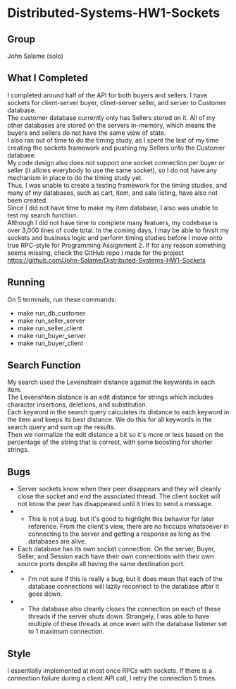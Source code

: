 # Distributed-Systems-HW1-Sockets

## Group
John Salame (solo)

## What I Completed
I completed around half of the API for both buyers and sellers. I have sockets for client-server buyer, clinet-server seller, and server to Customer database.  
The customer database currently only has Sellers stored on it. All of my other databases are stored on the servers in-memory, which means the buyers and sellers do not have the same view of state.  
I also ran out of time to do the timing study, as I spent the last of my time creating the sockets framework and pushing my Sellers onto the Customer database.  
My code design also does not support one socket connection per buyer or seller (it allows everybody to use the same socket), so I do not have any mechanism in place to do the timing study yet.  
Thus, I was unable to create a testing framework for the timing studies, and many of my databases, such as cart, item, and sale listing, have also not been created.  
Since I did not have time to make my item database, I also was unable to test my search function.  
Although I did not have time to complete many featuers, my codebase is over 3,000 lines of code total. In the coming days, I may be able to finish my sockets 
and business logic and perform timing studies before I move onto true RPC-style for Programming Assignment 2.
If for any reason something seems missing, check the GitHub repo I made for the project https://github.com/John-Salame/Distributed-Systems-HW1-Sockets

## Running
On 5 terminals, run these commands:
* make run_db_customer
* make run_seller_server
* make run_seller_client
* make run_buyer_server
* make run_buyer_client

## Search Function
My search used the Levenshtein distance against the keywords in each item.  
The Levenshtein distance is an edit distance for strings which includes character insertions, deletions, and substitution.  
Each keyword in the search query calculates its distance to each keyword in the item and keeps its best distance. We do this for all keywords in the search query and sum up the results.  
Then we normalize the edit distance a bit so it's more or less based on the percentage of the string that is correct, with some boosting for shorter strings.

## Bugs
* Server sockets know when their peer disappears and they will cleanly close the socket and end the associated thread. The client socket will not know the peer has disappeared until it tries to send a message.
*  * This is not a bug, but it's good to highlight this behavior for later reference. From the client's view, there are no hiccups whatsoever in connecting to the server and getting a response as long as the databases are alive.
* Each database has its own socket connection. On the server, Buyer, Seller, and Session each have their own connections with their own source ports despite all having the same destination port.
*  * I'm not sure if this is really a bug, but it does mean that each of the database connections will lazily reconnect to the database after it goes down.
*  * The database also cleanly closes the connection on each of these threads if the server shuts down. Strangely, I was able to have multiple of these threads at once even with the database listener set to 1 maximum connection.


## Style
I essentially implemented at most once RPCs with sockets. If there is a connection failure during a client API call, 
I retry the connection 5 times.
